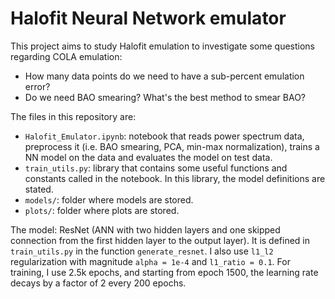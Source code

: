 # Halofit Neural Network emulator
This project aims to study Halofit emulation to investigate some questions regarding COLA emulation:
- How many data points do we need to have a sub-percent emulation error?
- Do we need BAO smearing? What's the best method to smear BAO?

The files in this repository are:
- `Halofit_Emulator.ipynb`: notebook that reads power spectrum data, preprocess it (i.e. BAO smearing, PCA, min-max normalization), trains a NN model on the data and evaluates the model on test data.
- `train_utils.py`: library that contains some useful functions and constants called in the notebook. In this library, the model definitions are stated.
- `models/`: folder where models are stored.
- `plots/`: folder where plots are stored.

The model: ResNet (ANN with two hidden layers and one skipped connection from the first hidden layer to the output layer). It is defined in `train_utils.py` in the function `generate_resnet`. I also use `l1_l2` regularization with magnitude `alpha = 1e-4` and `l1_ratio = 0.1`. For training, I use 2.5k epochs, and starting from epoch 1500, the learning rate decays by a factor of 2 every 200 epochs.
